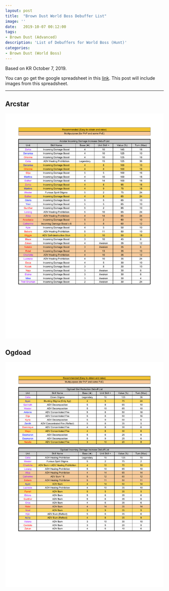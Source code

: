```yaml
---
layout: post
title:  "Brown Dust World Boss Debuffer List"
image: ''
date:   2019-10-07 00:12:00
tags:
- Brown Dust (Advanced)
description: 'List of Debuffers for World Boss (Hunt)'
categories:
- Brown Dust (World Boss)
---
```


Based on KR October 7, 2019.

You can go get the google spreadsheet in this [link](https://docs.google.com/spreadsheets/d/1yjGwQ-cMuZsD6V9EgqmPytJKEu8-jwk6xGokCtDJ0DA/edit?usp=sharing). This post will include images from this spreadsheet.

---

## Arcstar

<img src="../uploads/wb-debuffer-arcstar.pdf">

## Ogdoad

<img src="../uploads/wb-debuffer-ogdoad.pdf">
